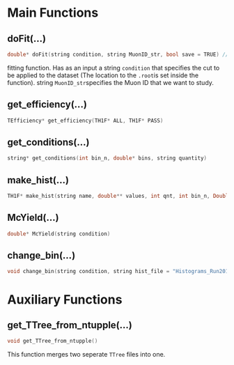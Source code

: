# Main Functions

## doFit(...)
```cpp
double* doFit(string condition, string MuonID_str, bool save = TRUE) // RETURNS ARRAY WITH [yield_all, yield_pass, err_all, err_pass]
```
fitting function. Has as an input a string ```condition``` that specifies the cut to be applied to the dataset (The location to the ```.root```is set inside the function).
string ```MuonID_str```specifies the Muon ID that we want to study. 

## get_efficiency(...)
```cpp
TEfficiency* get_efficiency(TH1F* ALL, TH1F* PASS)
```
## get_conditions(...)
```cpp
string* get_conditions(int bin_n, double* bins, string quantity)
```
## make_hist(...)
```cpp
TH1F* make_hist(string name, double** values, int qnt, int bin_n, Double_t* binning, bool IsDataMc, bool DRAW = FALSE)
```
## McYield(...)
```cpp
double* McYield(string condition)
```
## change_bin(...)
```cpp
void change_bin(string condition, string hist_file = "Histograms_Run2011.root")
```
# Auxiliary Functions

## get_TTree_from_ntupple(...)
```cpp
void get_TTree_from_ntupple()
```
This function merges two seperate ```TTree``` files into one.
